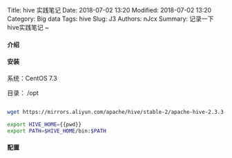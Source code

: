 Title: hive 实践笔记
Date: 2018-07-02 13:20
Modified: 2018-07-02 13:20
Category: Big data
Tags: hive
Slug: J3
Authors: nJcx
Summary: 记录一下hive实践笔记 ~


#### 介绍


#### 安装

系统：CentOS 7.3 

目录： /opt 

```bash

wget https://mirrors.aliyun.com/apache/hive/stable-2/apache-hive-2.3.3-bin.tar.gz | tar -zxvf 

```

```bash
export HIVE_HOME={{pwd}}
export PATH=$HIVE_HOME/bin:$PATH
```

#### 配置